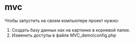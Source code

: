 mvc
===
Чтобы запустить на своем компьютере проект нужно:
1. Создать базу данных как на картинке в корневой папке.
2. Изменить доступы в файле MVC_demo\config.php
